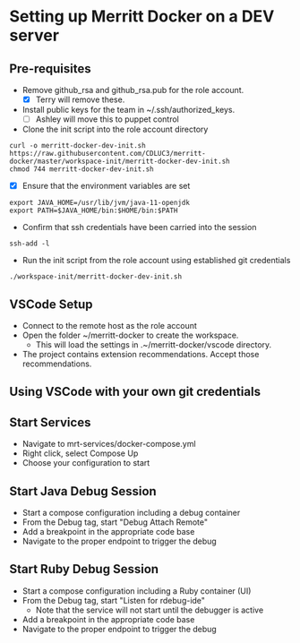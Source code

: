 # Setting up Merritt Docker on a DEV server

## Pre-requisites

- Remove github_rsa and github_rsa.pub for the role account.
  - [x] Terry will remove these.

- Install public keys for the team in ~/.ssh/authorized_keys.
  - [ ] Ashley will move this to puppet control

- Clone the init script into the role account directory
```
curl -o merritt-docker-dev-init.sh https://raw.githubusercontent.com/CDLUC3/merritt-docker/master/workspace-init/merritt-docker-dev-init.sh
chmod 744 merritt-docker-dev-init.sh
```

- [x] Ensure that the environment variables are set
```
export JAVA_HOME=/usr/lib/jvm/java-11-openjdk
export PATH=$JAVA_HOME/bin:$HOME/bin:$PATH
```

- Confirm that ssh credentials have been carried into the session
```
ssh-add -l
```

- Run the init script from the role account using established git credentials
```
./workspace-init/merritt-docker-dev-init.sh
```

## VSCode Setup
- Connect to the remote host as the role account
- Open the folder ~/merritt-docker to create the workspace.
  - This will load the settings in .~/merritt-docker/vscode directory.
- The project contains extension recommendations.  Accept those recommendations.

## Using VSCode with your own git credentials

## Start Services

- Navigate to mrt-services/docker-compose.yml
- Right click, select Compose Up
- Choose your configuration to start

## Start Java Debug Session

- Start a compose configuration including a debug container
- From the Debug tag, start "Debug Attach Remote"
- Add a breakpoint in the appropriate code base
- Navigate to the proper endpoint to trigger the debug

## Start Ruby Debug Session

- Start a compose configuration including a Ruby container (UI)
- From the Debug tag, start "Listen for rdebug-ide"
  - Note that the service will not start until the debugger is active
- Add a breakpoint in the appropriate code base
- Navigate to the proper endpoint to trigger the debug